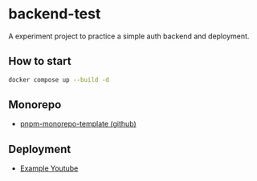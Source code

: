 # backend-test

A experiment project to practice a simple auth backend and deployment.

## How to start

```sh
docker compose up --build -d
```

## Monorepo

- [pnpm-monorepo-template (github)](https://github.com/jkomyno/pnpm-monorepo-template/tree/main)

## Deployment

- [Example Youtube](https://www.youtube.com/watch?v=vI7p3SQDAMA)
